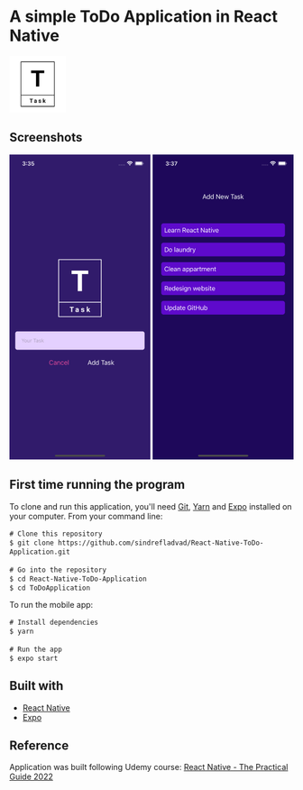 # A simple ToDo Application in React Native
<img src="https://github.com/sindrefladvad/React-Native-ToDo-Application/blob/master/ToDoApplication/assets/images/logo_transparent_black.png" width="100"/>

## Screenshots
<img src="https://github.com/sindrefladvad/React-Native-ToDo-Application/blob/master/ToDoApplication/assets/images/addtask.png" width="250"/> <img src="https://github.com/sindrefladvad/React-Native-ToDo-Application/blob/master/ToDoApplication/assets/images/taskoverview.png" width="250"/> 

## First time running the program

To clone and run this application, you'll need [Git](https://git-scm.com), [Yarn](https://classic.yarnpkg.com/) and [Expo](https://expo.io/) installed on your computer. From your command line:
```
# Clone this repository
$ git clone https://github.com/sindrefladvad/React-Native-ToDo-Application.git

# Go into the repository
$ cd React-Native-ToDo-Application
$ cd ToDoApplication
```

To run the mobile app:
```
# Install dependencies
$ yarn

# Run the app
$ expo start
```

## Built with
- [React Native](https://facebook.github.io/react-native/) 
- [Expo](https://expo.io)

## Reference
Application was built following Udemy course: [React Native - The Practical Guide 2022](https://www.udemy.com/course/react-native-the-practical-guide/)
